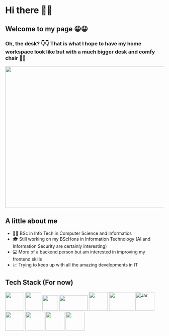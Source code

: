 # Hi there 👋👋
## Welcome to my page 😀😀
### Oh, the desk? 👇👇 That is what I hope to have my home workspace look like but with a much bigger desk and comfy chair 🤞🤞

<img src="https://bloomingtables.com/cdn/shop/products/file_22981_1200x1200.jpg?v=1645473883" style=" width:900px ; height:450px ">

## A little about me
 - 👩‍🎓 BSc in Info Tech in Computer Science and Informatics
 - 🎓 Still working on my BScHons in Information Technology (AI and Information Security are certainly interesting)
 - 💻 More of a backend person but am interested in improving my frontend skills
 - 📈 Trying to keep up with all the amazing developments in IT

## Tech Stack (For now)
<img src="https://upload.wikimedia.org/wikipedia/commons/thumb/6/61/HTML5_logo_and_wordmark.svg/1200px-HTML5_logo_and_wordmark.svg.png" style="width:60px ; height:60px"> <img src="https://upload.wikimedia.org/wikipedia/commons/thumb/d/d5/CSS3_logo_and_wordmark.svg/1200px-CSS3_logo_and_wordmark.svg.png" style="width:50px ; height:60px"> <img src="https://upload.wikimedia.org/wikipedia/commons/thumb/c/c3/Python-logo-notext.svg/800px-Python-logo-notext.svg.png" style="width:50px ; height:50px"> <img src="https://collectivepoint.com/portals/2/sql%20logo.png" style="width:90px ; height:50px"> <img src="https://avatars.githubusercontent.com/u/790012?s=200&v=4" style="width:60px ; height:60px"> <img src="https://www.avenga.com/wp-content/uploads/2020/11/C-Sharp.png" style="width:80px ; height:60px"> <img src="https://cdn.icon-icons.com/icons2/2415/PNG/512/java_original_wordmark_logo_icon_146459.png" alt="Jar" style="width:60px ; height:60px"> <img src="https://upload.wikimedia.org/wikipedia/commons/thumb/e/ef/Stack_Overflow_icon.svg/768px-Stack_Overflow_icon.svg.png" style="width:60px ; height:60px"> <img src="https://brandslogos.com/wp-content/uploads/images/c-logo.png" style="width:60px ; height:60px"> <img src="https://pkp.sfu.ca/wp-content/uploads/2022/11/bootstrap-logo.png" style="width:60px ; height:60px"> <img src="https://w7.pngwing.com/pngs/716/976/png-transparent-dot-net-core-hd-logo-thumbnail.png" style="width:60px ; height:60px"> 
 
<!--
**HusnaaMolvi/HusnaaMolvi** is a ✨ _special_ ✨ repository because its `README.md` (this file) appears on your GitHub profile.

Here are some ideas to get you started:

- 🔭 I’m currently working on ...
- 🌱 I’m currently learning ...
- 👯 I’m looking to collaborate on ...
- 🤔 I’m looking for help with ...
- 💬 Ask me about ...
- 📫 How to reach me: ...
- 😄 Pronouns: ...
- ⚡ Fun fact: ...
-->

